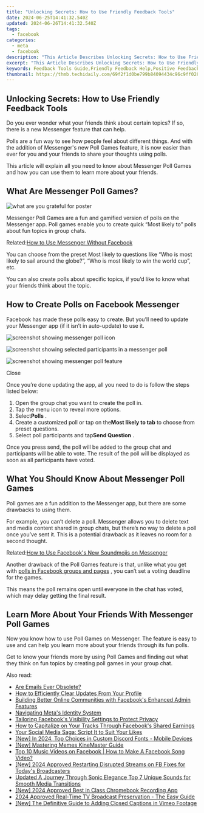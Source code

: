 ```yaml
---
title: "Unlocking Secrets: How to Use Friendly Feedback Tools"
date: 2024-06-25T14:41:32.540Z
updated: 2024-06-26T14:41:32.540Z
tags:
  - facebook
categories:
  - meta
  - facebook
description: "This Article Describes Unlocking Secrets: How to Use Friendly Feedback Tools"
excerpt: "This Article Describes Unlocking Secrets: How to Use Friendly Feedback Tools"
keywords: Feedback Tools Guide,Friendly Feedback Help,Positive Feedback Tips,Responsive Feedback Use,Effective Feedback Strategies,Constructive Feedback Methods,Feedback Improvement Techniques
thumbnail: https://thmb.techidaily.com/69f2f1d0be799b84094434c96c9ff028c4a80dbd7350853b948ef46f1ee3993c.jpg
---
```


## Unlocking Secrets: How to Use Friendly Feedback Tools

 Do you ever wonder what your friends think about certain topics? If so, there is a new Messenger feature that can help.

 Polls are a fun way to see how people feel about different things. And with the addition of Messenger's new Poll Games feature, it is now easier than ever for you and your friends to share your thoughts using polls.

 This article will explain all you need to know about Messenger Poll Games and how you can use them to learn more about your friends.

## What Are Messenger Poll Games?

![what are you grateful for poster](https://static1.makeuseofimages.com/wordpress/wp-content/uploads/2021/08/what-are-you-grateful-for-poster.jpg)

 Messenger Poll Games are a fun and gamified version of polls on the Messenger app. Poll games enable you to create quick “Most likely to” polls about fun topics in group chats.

 Related:[How to Use Messenger Without Facebook](https://www.makeuseof.com/tag/use-messenger-without-facebook/)

 You can choose from the preset Most likely to questions like “Who is most likely to sail around the globe?”, “Who is most likely to win the world cup”, etc.

 You can also create polls about specific topics, if you’d like to know what your friends think about the topic.

## How to Create Polls on Facebook Messenger

 Facebook has made these polls easy to create. But you’ll need to update your Messenger app (if it isn’t in auto-update) to use it.

![screenshot showing messenger poll icon](https://static1.makeuseofimages.com/wordpress/wp-content/uploads/2021/08/screenshot-showing-messenger-poll-icon.jpg)

![screenshot showing selected participants in a messenger poll](https://static1.makeuseofimages.com/wordpress/wp-content/uploads/2021/08/screenshot-showing-selected-participants-in-a-messenger-poll.jpg)

![screenshot showing messenger poll feature](https://static1.makeuseofimages.com/wordpress/wp-content/uploads/2021/08/screenshot-showing-messenger-poll-feature.jpg)

Close

 Once you’re done updating the app, all you need to do is follow the steps listed below:

1. Open the group chat you want to create the poll in.
2. Tap the menu icon to reveal more options.
3. Select**Polls** .
4. Create a customized poll or tap on the**Most likely to tab** to choose from preset questions.
5. Select poll participants and tap**Send Question** .

 Once you press send, the poll will be added to the group chat and participants will be able to vote. The result of the poll will be displayed as soon as all participants have voted.

## What You Should Know About Messenger Poll Games

 Poll games are a fun addition to the Messenger app, but there are some drawbacks to using them.

 For example, you can’t delete a poll. Messenger allows you to delete text and media content shared in group chats, but there’s no way to delete a poll once you’ve sent it. This is a potential drawback as it leaves no room for a second thought.

 Related:[How to Use Facebook's New Soundmojis on Messenger](https://www.makeuseof.com/how-to-use-facebook-soundmojis-messenger/)

 Another drawback of the Poll Games feature is that, unlike what you get with [polls in Facebook groups and pages](https://www.makeuseof.com/how-to-create-facebook-poll/) , you can’t set a voting deadline for the games.

 This means the poll remains open until everyone in the chat has voted, which may delay getting the final result.

## Learn More About Your Friends With Messenger Poll Games

 Now you know how to use Poll Games on Messenger. The feature is easy to use and can help you learn more about your friends through its fun polls.

 Get to know your friends more by using Poll Games and finding out what they think on fun topics by creating poll games in your group chat.


<ins class="adsbygoogle"
     style="display:block"
     data-ad-format="autorelaxed"
     data-ad-client="ca-pub-7571918770474297"
     data-ad-slot="1223367746"></ins>



<ins class="adsbygoogle"
     style="display:block"
     data-ad-client="ca-pub-7571918770474297"
     data-ad-slot="8358498916"
     data-ad-format="auto"
     data-full-width-responsive="true"></ins>

<span class="atpl-alsoreadstyle">Also read:</span>
<div><ul>
<li><a href="https://facebook.techidaily.com/are-emails-ever-obsolete/"><u>Are Emails Ever Obsolete?</u></a></li>
<li><a href="https://facebook.techidaily.com/how-to-efficiently-clear-updates-from-your-profile/"><u>How to Efficiently Clear Updates From Your Profile</u></a></li>
<li><a href="https://facebook.techidaily.com/building-better-online-communities-with-facebooks-enhanced-admin-features/"><u>Building Better Online Communities with Facebook's Enhanced Admin Features</u></a></li>
<li><a href="https://facebook.techidaily.com/navigating-metas-identity-system/"><u>Navigating Meta's Identity System</u></a></li>
<li><a href="https://facebook.techidaily.com/tailoring-facebooks-visibility-settings-to-protect-privacy/"><u>Tailoring Facebook's Visibility Settings to Protect Privacy</u></a></li>
<li><a href="https://facebook.techidaily.com/how-to-capitalize-on-your-tracks-through-facebooks-shared-earnings/"><u>How to Capitalize on Your Tracks Through Facebook's Shared Earnings</u></a></li>
<li><a href="https://facebook.techidaily.com/your-social-media-saga-script-it-to-suit-your-likes/"><u>Your Social Media Saga: Script It to Suit Your Likes</u></a></li>
<li><a href="https://discord-videos.techidaily.com/new-in-2024-top-choices-in-custom-discord-fonts-mobile-devices/"><u>[New] In 2024, Top Choices in Custom Discord Fonts - Mobile Devices</u></a></li>
<li><a href="https://extra-support.techidaily.com/new-mastering-memes-kinemaster-guide/"><u>[New] Mastering Memes  KineMaster Guide</u></a></li>
<li><a href="https://facebook-clips.techidaily.com/top-10-music-videos-on-facebook-how-to-make-a-facebook-song-video/"><u>Top 10 Music Videos on Facebook | How to Make A Facebook Song Video?</u></a></li>
<li><a href="https://facebook-video-content.techidaily.com/new-2024-approved-restarting-disrupted-streams-on-fb-fixes-for-todays-broadcasters/"><u>[New] 2024 Approved  Restarting Disrupted Streams on FB  Fixes for Today's Broadcasters</u></a></li>
<li><a href="https://sound-tweaking.techidaily.com/updated-a-journey-through-sonic-elegance-top-7-unique-sounds-for-smooth-media-transitions/"><u>Updated A Journey Through Sonic Elegance Top 7 Unique Sounds for Smooth Media Transitions</u></a></li>
<li><a href="https://screen-activity-recording.techidaily.com/new-2024-approved-best-in-class-chromebook-recording-app/"><u>[New] 2024 Approved  Best in Class  Chromebook Recording App</u></a></li>
<li><a href="https://video-capture.techidaily.com/2024-approved-real-time-tv-broadcast-preservation-the-easy-guide/"><u>2024 Approved  Real-Time TV Broadcast Preservation - The Easy Guide</u></a></li>
<li><a href="https://vimeo-videos.techidaily.com/new-the-definitive-guide-to-adding-closed-captions-in-vimeo-footage/"><u>[New] The Definitive Guide to Adding Closed Captions in Vimeo Footage</u></a></li>
</ul></div>
